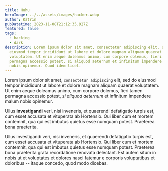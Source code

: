 ```yaml
---
title: Huhu
heroImage: ../../assets/images/hacker.webp
author: Katrin
pubDatetime: 2023-11-08T21:12:35.927Z
featured: false
tags:
  - hacking
  - dark
description: Lorem ipsum dolor sit amet, consectetur adipiscing elit, sed do
  eiusmod tempor incididunt ut labore et dolore magnam aliquam quaerat
  voluptatem. Ut enim aeque doleamus animo, cum corpore dolemus, fieri tamen
  permagna accessio potest, si aliquod aeternum et infinitum impendere malum
  nobis opinemur. Quod idem licet.
---
```

Lorem ipsum dolor sit amet, `consectetur adipiscing` elit, sed do eiusmod tempor incididunt ut labore et dolore magnam aliquam quaerat voluptatem. Ut enim aeque doleamus animo, cum corpore dolemus, fieri tamen permagna accessio potest, *si aliquod aeternum* et infinitum impendere malum nobis opinemur.

Ullus **investigandi** veri, nisi inveneris, et quaerendi defatigatio turpis est, cum esset accusata et vituperata ab Hortensio. Qui liber cum et mortem contemnit, qua qui est imbutus quietus esse numquam potest. Praeterea bona praeterita.

Ullus investigandi veri, nisi inveneris, et quaerendi defatigatio turpis est, cum esset accusata et vituperata ab Hortensio. Qui liber cum et mortem contemnit, qua qui est imbutus quietus esse numquam potest. Praeterea bona praeterita grata recordatione renovata delectant. Est autem situm in nobis ut et voluptates et dolores nasci fatemur e corporis voluptatibus et doloribus -- itaque concedo, quod modo dicebas.